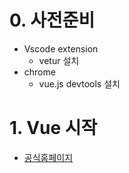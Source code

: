 # 0. 사전준비

- Vscode extension
  - vetur 설치
- chrome
  - vue.js devtools 설치



# 1. Vue 시작

- [공식홈페이지](https://vuejs.org/)

